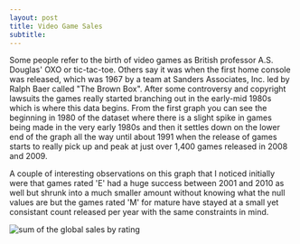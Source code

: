 ```yaml
---
layout: post
title: Video Game Sales
subtitle: 
---
```

Some people refer to the birth of video games as British professor A.S. Douglas' OXO or tic-tac-toe. Others say it was when the first home console was released, which was 1967 by a team at Sanders Associates, Inc. led by Ralph Baer called "The Brown Box". After some controversy and copyright lawsuits the games really started branching out in the early-mid 1980s which is where this data begins. From the first graph you can see the beginning in 1980 of the dataset where there is a slight spike in games being made in the very early 1980s and then it settles down on the lower end of the graph all the way until about 1991 when the release of games starts to really pick up and peak at just over 1,400 games released in 2008 and 2009.

A couple of interesting observations on this graph that I noticed initially were that games rated 'E' had a huge success between 2001 and 2010 as well but shrunk into a much smaller amount without knowing what the null values are but the games rated 'M' for mature have stayed at a small yet consistant count released per year with the same constraints in mind.


![sum of the global sales by rating](https://raw.githubusercontent.com/ThomasMcDaniel91/Unit2BuildWeekProject/master/grouped_chart.png)
